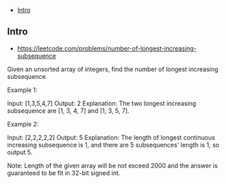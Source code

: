 - [Intro](#intro)

## Intro

- https://leetcode.com/problems/number-of-longest-increasing-subsequence


Given an unsorted array of integers, find the number of longest increasing subsequence.

Example 1:

Input: [1,3,5,4,7]
Output: 2
Explanation: The two longest increasing subsequence are [1, 3, 4, 7] and [1, 3, 5, 7].

Example 2:

Input: [2,2,2,2,2]
Output: 5
Explanation: The length of longest continuous increasing subsequence is 1, and there are 5 subsequences' length is 1, so output 5.

Note:
Length of the given array will be not exceed 2000 and the answer is guaranteed to be fit in 32-bit signed int.

